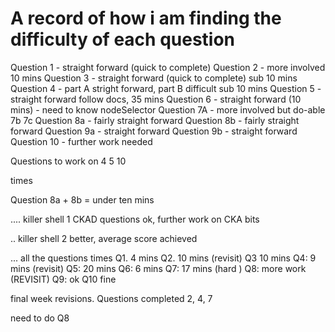 # A record of how i am finding the difficulty of each question 

Question 1 - straight forward (quick to complete)
Question 2 - more involved 10 mins 
Question 3 - straight forward (quick to complete) sub 10 mins 
Question 4 - part A stright forward, part B difficult sub 10 mins 
Question 5 - straight forward follow docs, 35 mins 
Question 6 - straight forward (10 mins) - need to know nodeSelector 
Question 7A - more involved but do-able 
7b 
7c 
Question 8a - fairly straight forward
Question 8b - fairly straight forward 
Question 9a - straight forward 
Question 9b - straight forward 
Question 10 - further work needed 


Questions to work on 
4 
5
10 


times 

Question 8a + 8b = under ten mins 

.... killer shell 1 
CKAD questions ok, further work on CKA bits 

.. killer shell 2 
better, average score achieved 


... 
all the questions times 
Q1. 4 mins 
Q2. 10 mins   (revisit)
Q3 10 mins 
Q4: 9 mins (revisit)
Q5: 20 mins
Q6: 6 mins 
Q7: 17 mins (hard )
Q8: more work (REVISIT)
Q9: ok 
Q10 fine 

final week revisions. 
Questions completed 
2, 4, 7 

need to do Q8 